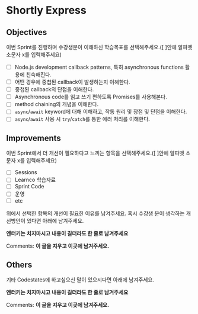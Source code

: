 # Shortly Express
## Objectives
이번 Sprint를 진행하며 수강생분이 이해하신 학습목표를 선택해주세요.([ ]안에 알파벳 소문자 x를 입력해주세요)
- [ ] Node.js development callback patterns, 특히 asynchronous functions 활용에 친숙해진다.
- [ ] 어떤 경우에 중첩된 callback이 발생하는지 이해한다.
- [ ] 중첩된 callback의 단점을 이해한다.
- [ ] Asynchronous code를 읽고 쓰기 편하도록 Promises를 사용해본다.
- [ ] method chaining의 개념을 이해한다.
- [ ] `async`/`await` keyword에 대해 이해하고, 작동 원리 및 장점 및 단점을 이해한다.
- [ ] `async`/`await` 사용 시 `try`/`catch`를 통한 에러 처리를 이해한다.
## Improvements
이번 Sprint에서 더 개선이 필요하다고 느끼는 항목을 선택해주세요.([ ]안에 알파벳 소문자 x를 입력해주세요)
- [ ] Sessions
- [ ] Learnco 학습자료
- [ ] Sprint Code
- [ ] 운영
- [ ] etc

위에서 선택한 항목의 개선이 필요한 이유를 남겨주세요. 혹시 수강생 분이 생각하는 개선방안이 있다면 아래에 남겨주세요.

**엔터키는 치지마시고 내용이 길더라도 한 줄로 남겨주세요**

Comments: **이 글을 지우고 이곳에 남겨주세요.**
## Others
기타 Codestates에 하고싶으신 말이 있으시다면 아래에 남겨주세요.

**엔터키는 치지마시고 내용이 길더라도 한 줄로 남겨주세요**

Comments: **이 글을 지우고 이곳에 남겨주세요.**
